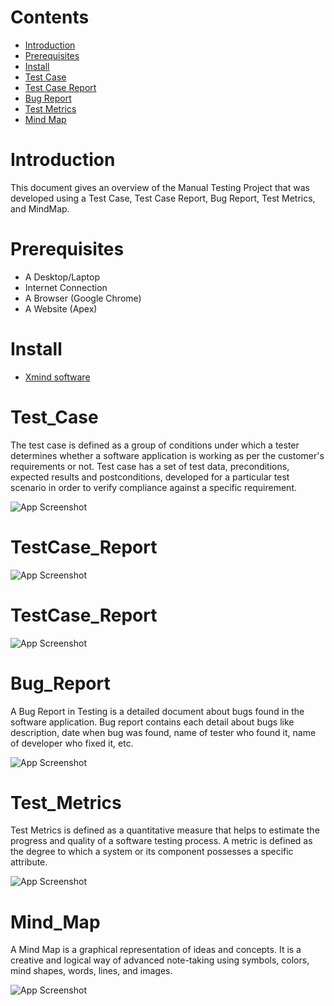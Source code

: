 
# Contents

- [Introduction](#Introduction)
- [Prerequisites](#Prerequisites)
- [Install](#Install)
- [Test Case](#Test_Case)
- [Test Case Report](#TestCase_Report)
- [Bug Report](#Bug_Report)
- [Test Metrics](#Test_Metrics)
- [Mind Map](#Mind_Map)
# Introduction

This document gives an overview of the Manual Testing Project that was developed using a Test Case, Test Case Report, Bug Report, Test Metrics, and MindMap.


# Prerequisites

- A Desktop/Laptop
- Internet Connection
- A Browser (Google Chrome)
- A Website (Apex)
# Install

- [Xmind software](https://xmind.app/download/)
# Test_Case

The test case is defined as a group of conditions under which a tester determines whether a software application is working as per the customer's requirements or not. Test case has a set of test data, preconditions, expected results and postconditions, developed for a particular test scenario in order to verify compliance against a specific requirement.

![App Screenshot](https://via.placeholder.com/468x300?text=App+Screenshot+Here)


# TestCase_Report

![App Screenshot](https://via.placeholder.com/468x300?text=App+Screenshot+Here)

# TestCase_Report

![App Screenshot](https://via.placeholder.com/468x300?text=App+Screenshot+Here)

# Bug_Report

A Bug Report in Testing is a detailed document about bugs found in the software application. Bug report contains each detail about bugs like description, date when bug was found, name of tester who found it, name of developer who fixed it, etc.

![App Screenshot](https://via.placeholder.com/468x300?text=App+Screenshot+Here)

# Test_Metrics

Test Metrics is defined as a quantitative measure that helps to estimate the progress and quality of a software testing process. A metric is defined as the degree to which a system or its component possesses a specific attribute.

![App Screenshot](https://via.placeholder.com/468x300?text=App+Screenshot+Here)

# Mind_Map

A Mind Map is a graphical representation of ideas and concepts. It is a creative and logical way of advanced note-taking using symbols, colors, mind shapes, words, lines, and images.

![App Screenshot](https://via.placeholder.com/468x300?text=App+Screenshot+Here)
